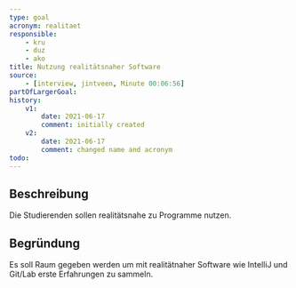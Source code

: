 ```yaml
---
type: goal
acronym: realitaet
responsible: 
    - kru
    - duz
    - ako
title: Nutzung realitätsnaher Software 
source:
    - [interview, jintveen, Minute 00:06:56]
partOfLargerGoal: 
history:
    v1:
        date: 2021-06-17
        comment: initially created
    v2:
        date: 2021-06-17
        comment: changed name and acronym      
todo: 
---
```


## Beschreibung

Die Studierenden sollen realitätsnahe zu Programme nutzen. 

## Begründung

Es soll Raum gegeben werden um mit realitätnaher Software wie IntelliJ und Git/Lab erste Erfahrungen zu sammeln. 
